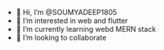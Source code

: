 - 👋 Hi, I’m @SOUMYADEEP1805
- 👀 I’m interested in web and flutter
- 🌱 I’m currently learning webd MERN stack
- 💞️ I’m looking to collaborate 


